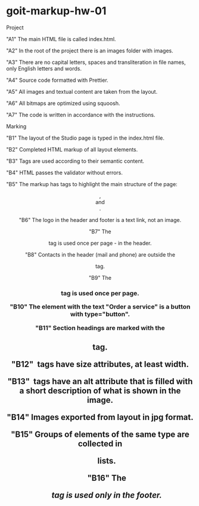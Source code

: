 # goit-markup-hw-01

Project

"A1" The main HTML file is called index.html.

"A2" In the root of the project there is an images folder with images.

"A3" There are no capital letters, spaces and transliteration in file names, only English letters and words.

"A4" Source code formatted with Prettier.

"A5" All images and textual content are taken from the layout.

"A6" All bitmaps are optimized using squoosh.

"A7" The code is written in accordance with the instructions.

Marking

"B1" The layout of the Studio page is typed in the index.html file.

"B2" Completed HTML markup of all layout elements.

"B3" Tags are used according to their semantic content.

"B4" HTML passes the validator without errors.

"B5" The markup has tags to highlight the main structure of the page: <header>, <main> and <footer>.

"B6" The logo in the header and footer is a text link, not an image.

"B7" The <nav> tag is used once per page - in the header.

"B8" Contacts in the header (mail and phone) are outside the <nav> tag.

"B9" The <h1> tag is used once per page.

"B10" The element with the text "Order a service" is a button with type="button".

"B11" Section headings are marked with the <h2> tag.

"B12" <img> tags have size attributes, at least width.

"B13" <img> tags have an alt attribute that is filled with a short description of what is shown in the image.

"B14" Images exported from layout in jpg format.

"B15" Groups of elements of the same type are collected in <ul> lists.

"B16" The <address> tag is used only in the footer.
